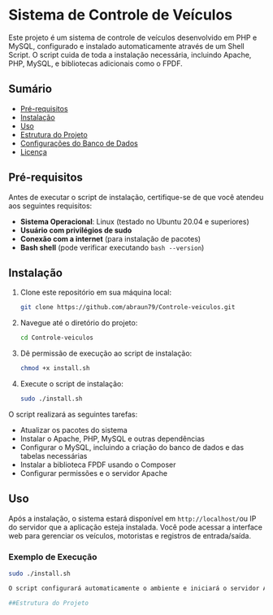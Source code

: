 # Sistema de Controle de Veículos

Este projeto é um sistema de controle de veículos desenvolvido em PHP e MySQL, configurado e instalado automaticamente através de um Shell Script. O script cuida de toda a instalação necessária, incluindo Apache, PHP, MySQL, e bibliotecas adicionais como o FPDF.

## Sumário

- [Pré-requisitos](#pré-requisitos)
- [Instalação](#instalação)
- [Uso](#uso)
- [Estrutura do Projeto](#estrutura-do-projeto)
- [Configurações do Banco de Dados](#configurações-do-banco-de-dados)
- [Licença](#licença)

## Pré-requisitos

Antes de executar o script de instalação, certifique-se de que você atendeu aos seguintes requisitos:

- **Sistema Operacional**: Linux (testado no Ubuntu 20.04 e superiores)
- **Usuário com privilégios de sudo**
- **Conexão com a internet** (para instalação de pacotes)
- **Bash shell** (pode verificar executando `bash --version`)

## Instalação

1. Clone este repositório em sua máquina local:

    ```bash
    git clone https://github.com/abraun79/Controle-veiculos.git
    ```

2. Navegue até o diretório do projeto:

    ```bash
    cd Controle-veiculos
    ```

3. Dê permissão de execução ao script de instalação:

    ```bash
    chmod +x install.sh
    ```

4. Execute o script de instalação:

    ```bash
    sudo ./install.sh
    ```

O script realizará as seguintes tarefas:

- Atualizar os pacotes do sistema
- Instalar o Apache, PHP, MySQL e outras dependências
- Configurar o MySQL, incluindo a criação do banco de dados e das tabelas necessárias
- Instalar a biblioteca FPDF usando o Composer
- Configurar permissões e o servidor Apache

## Uso

Após a instalação, o sistema estará disponível em `http://localhost/`ou IP do servidor que a aplicação esteja instalada. Você pode acessar a interface web para gerenciar os veículos, motoristas e registros de entrada/saída.

### Exemplo de Execução

```bash
sudo ./install.sh

O script configurará automaticamente o ambiente e iniciará o servidor Apache. Se tudo correr conforme o esperado, você verá a mensagem "Instalação e configuração concluídas com sucesso.".

##Estrutura do Projeto

